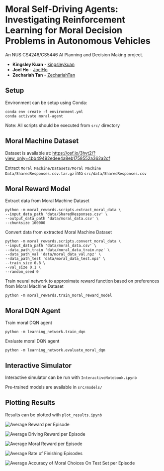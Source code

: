 # Moral Self-Driving Agents: Investigating Reinforcement Learning for Moral Decision Problems in Autonomous Vehicles

An NUS CS4246/CS5446 AI Planning and Decision Making project.

* **Kingsley Kuan** - [kingsleykuan](https://github.com/kingsleykuan)
* **Joel Ho** - [JoelHo](https://github.com/JoelHo)
* **Zechariah Tan** - [ZechariahTan](https://github.com/ZechariahTan)

## Setup
Environment can be setup using Conda:
```
conda env create -f environment.yml
conda activate moral-agent
```

Note: All scripts should be executed from `src/` directory

## Moral Machine Dataset
Dataset is available at: https://osf.io/3hvt2/?view_only=4bb49492edee4a8eb1758552a362a2cf

Extract `Moral Machine/Datasets/Moral Machine Data/SharedResponses.csv.tar.gz` into `src/data/SharedResponses.csv`

## Moral Reward Model
Extract data from Moral Machine Dataset
```
python -m moral_rewards.scripts.extract_moral_data \
--input_data_path 'data/SharedResponses.csv' \
--output_data_path 'data/moral_data.csv' \
--chunksize 100000
```

Convert data from extracted Moral Machine Dataset
```
python -m moral_rewards.scripts.convert_moral_data \
--input_data_path 'data/moral_data.csv' \
--data_path_train 'data/moral_data_train.npz' \
--data_path_val 'data/moral_data_val.npz' \
--data_path_test 'data/moral_data_test.npz' \
--train_size 0.8 \
--val_size 0.1 \
--random_seed 0
```

Train neural network to approximate reward function based on preferences from Moral Machine Dataset
```
python -m moral_rewards.train_moral_reward_model
```

## Moral DQN Agent
Train moral DQN agent
```
python -m learning_network.train_dqn
```

Evaluate moral DQN agent
```
python -m learning_network.evaluate_moral_dqn
```

## Interactive Simulator

Interactive simulator can be run with `InteractiveNotebook.ipynb`

Pre-trained models are available in `src/models/`

## Plotting Results
Results can be plotted with `plot_results.ipynb`

![Average Reward per Episode](src/plots/episode_rewards_all.png)

![Average Driving Reward per Episode](src/plots/episode_driving_rewards_all.png)

![Average Moral Reward per Episode](src/plots/episode_moral_rewards_all.png)

![Average Rate of Finishing Episodes](src/plots/episode_finish_rate_all.png)

![Average Accuracy of Moral Choices On Test Set per Episode](src/plots/moral_accuracy_all.png)
